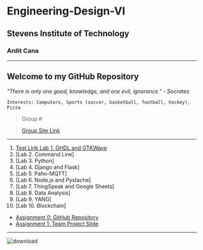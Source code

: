 # Engineering-Design-VI
## Stevens Institute of Technology
### Ardit Cana
---
**Welcome to my GitHub Repository**
---
*"There is only one good, knowledge, and one evil, ignorance." - Socrates*

`Interests: Computers, Sports (soccer, basketball, football, hockey), Pizza`
> Group #

> [Group Site Link](https://sites.google.com/stevens.edu/cpe322-group/home)
---
1. [Test Link Lab 1. GHDL and GTKWave](https://sit.instructure.com/courses/77142/assignments/557717)
2. [Lab 2. Command Line]
3. [Lab 3. Python]
4. [Lab 4. Django and Flask]
5. [Lab 5. Paho-MQTT]
6. [Lab 6. Node.js and Pystache]
7. [Lab 7. ThingSpeak and Google Sheets]
8. [Lab 8. Data Analysis]
9. [Lab 9. YANG]
10. [Lab 10. Blockchain]

- [Assignment 0: GitHub Repository](https://sit.instructure.com/courses/77142/assignments/557701)
- [Assignment 1: Team Project Slide](https://sites.google.com/stevens.edu/cpe322-group/home)



---
![download](https://github.com/user-attachments/assets/32c5721b-731a-4553-873f-3df4a39bbfcf)




  
